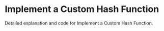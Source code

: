 # Implement a Custom Hash Function

Detailed explanation and code for Implement a Custom Hash Function.